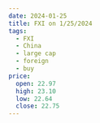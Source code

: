 ```yaml
---
date: 2024-01-25
title: FXI on 1/25/2024
tags: 
  - FXI
  - China
  - large cap
  - foreign
  - buy
price:
  open: 22.97
  high: 23.10
  low: 22.64
  close: 22.75
---
```

<div class="post">
<snapshot-grid 
    :reports="['2024/01/24/CTA/FXI', '2024/01/25/CTA/FXI', '2024/01/25/MTP/FXI']"
    chart="2024/01/25/Chart/FXI"
/>
<p>

</p>
<p>

</p>
</div>